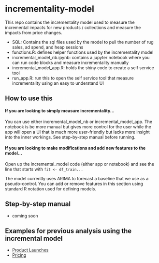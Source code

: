 # incrementality-model

This repo contains the incrementality model used to measure the incremental impacts for new products / collections and measure the impacts from price changes.

* SQL: Contains the sql files used by the model to pull the number of rug sales, ad spend, and heap sessions
* functions.R: defines helper functions used by the incrementality model
* incremental_model_nb.ipynb: contains a jupyter notebook where you can run code blocks and measure incrementality manually
* incremental_model_app.R: holds the shiny code to create a self service tool
* run_app.R: run this to open the self service tool that measure incrementality using an easy to understand UI

## How to use this
#### If you are looking to simply measure incrementality... 
You can use either incremental_model_nb or incremental_model_app. The notebook is be more manual but gives more control for the user while the app will open a UI that is much more user-friendly but lacks more insight into the inner workings. See step-by-step manual before running.

#### If you are looking to make modifications and add new features to the model... 
Open up the incremental_model code (either app or notebook) and see the line that starts with ```fit <- df_train...```

The model currently uses ARIMA to forecast a baseline that we use as a pseudo-control. You can add or remove features in this section using standard R notation used for defining models.

## Step-by-step manual
* coming soon

## Examples for previous analysis using the incremental model
* [Product Launches](https://drive.google.com/drive/u/0/folders/1VhkLELAYES8JtqmBBcqAPO-2bMs05UYY)
* [Pricing](https://drive.google.com/drive/u/0/folders/1_keRRTP6zguTUk2UDMxmymVEP4OsP3pt)
